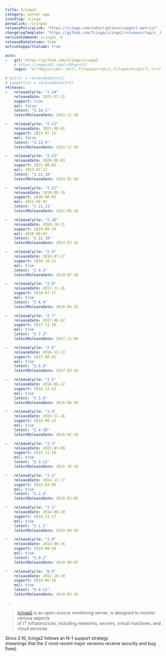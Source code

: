 ```yaml
---
title: Icinga2
category: server-app
iconSlug: icinga
permalink: /icinga2
releasePolicyLink: "https://icinga.com/subscriptions/support-matrix/"
changelogTemplate: "https://github.com/Icinga/icinga2/releases/tag/v__LATEST__/"
versionCommand: icinga2 -V
releaseDateColumn: true
activeSupportColumn: true

auto:
-   git: https://github.com/Icinga/icinga2
    # https://regex101.com/r/RFypcP/1
    regex: ^v(?<major>\d+\.\d+)\.?(?<minor>\d+)\.?(?<patch>\d+)?\.?(?<tiny>\d+)?$

# eol(x) = releaseDate(x+2)
# support(x) = releaseDate(x+1)
releases:
-   releaseCycle: "2.14"
    releaseDate: 2023-07-12
    support: true
    eol: false
    latest: "2.14.1"
    latestReleaseDate: 2023-12-20

-   releaseCycle: "2.13"
    releaseDate: 2021-08-02
    support: 2023-07-12
    eol: false
    latest: "2.13.9"
    latestReleaseDate: 2023-12-20

-   releaseCycle: "2.12"
    releaseDate: 2020-08-03
    support: 2021-08-02
    eol: 2023-07-12
    latest: "2.12.10"
    latestReleaseDate: 2023-02-16

-   releaseCycle: "2.11"
    releaseDate: 2019-09-19
    support: 2020-08-03
    eol: 2021-08-02
    latest: "2.11.11"
    latestReleaseDate: 2021-08-18

-   releaseCycle: "2.10"
    releaseDate: 2018-10-11
    support: 2019-09-19
    eol: 2020-08-03
    latest: "2.12.10"
    latestReleaseDate: 2023-02-16

-   releaseCycle: "2.9"
    releaseDate: 2018-07-17
    support: 2018-10-11
    eol: true
    latest: "2.9.3"
    latestReleaseDate: 2019-07-30

-   releaseCycle: "2.8"
    releaseDate: 2017-11-16
    support: 2018-07-17
    eol: true
    latest: "2.8.4"
    latestReleaseDate: 2018-04-25

-   releaseCycle: "2.7"
    releaseDate: 2017-08-02
    support: 2017-11-16
    eol: true
    latest: "2.7.2"
    latestReleaseDate: 2017-11-09

-   releaseCycle: "2.6"
    releaseDate: 2016-12-13
    support: 2017-08-02
    eol: true
    latest: "2.6.3"
    latestReleaseDate: 2017-03-29

-   releaseCycle: "2.5"
    releaseDate: 2016-08-22
    support: 2016-12-13
    eol: true
    latest: "2.5.4"
    latestReleaseDate: 2016-08-30

-   releaseCycle: "2.4"
    releaseDate: 2015-11-16
    support: 2016-08-22
    eol: true
    latest: "2.4.10"
    latestReleaseDate: 2016-05-19

-   releaseCycle: "2.3"
    releaseDate: 2015-03-09
    support: 2015-11-16
    eol: true
    latest: "2.3.11"
    latestReleaseDate: 2015-10-19

-   releaseCycle: "2.2"
    releaseDate: 2014-11-17
    support: 2015-03-09
    eol: true
    latest: "2.2.4"
    latestReleaseDate: 2015-02-05

-   releaseCycle: "2.1"
    releaseDate: 2014-08-29
    support: 2014-11-17
    eol: true
    latest: "2.1.1"
    latestReleaseDate: 2014-09-16

-   releaseCycle: "2.0"
    releaseDate: 2014-06-16
    support: 2014-08-29
    eol: true
    latest: "2.0.2"
    latestReleaseDate: 2014-08-07

-   releaseCycle: "0.0"
    releaseDate: 2012-10-19
    support: 2014-06-16
    eol: true
    latest: "0.0.11"
    latestReleaseDate: 2014-05-16

---
```


> [Icinga2](https://icinga.com/docs/icinga-2/latest/doc/01-about/) is an open-source monitoring server, is designed to monitor various aspects  
> of IT infrastructure, including networks, servers, virtual machines, and cloud services.

Since 2.10, Icinga2 follows an N-1 support strategy  
(meanings that the 2 most recent major versions receive security and bug fixes)  
